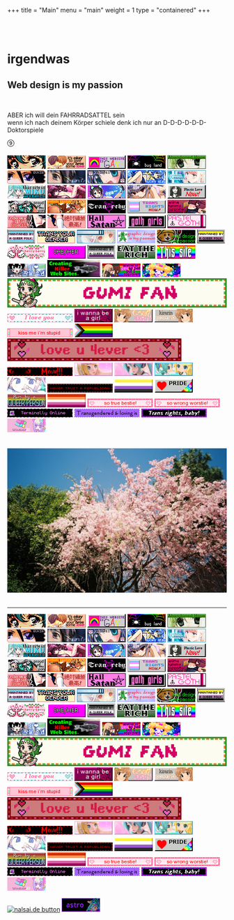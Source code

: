 +++
title = "Main"
menu = "main"
weight = 1
type = "containered"
+++

<br>
<br>
<h1>irgendwas</h1>
<h2>Web design is my passion </h2>
<br>
<div class="container text-warning">
<p>ABER ich will dein FAHRRADSATTEL sein <br> wenn ich nach deinem Körper schiele denk ich nur an D-D-D-D-D-D-Doktorspiele</p>
<svg xmlns="http://www.w3.org/2000/svg" width="16" height="16" fill="currentColor" class="bi bi-9-circle"
    viewBox="0 0 16 16">
    <path d="M1 8a7 7 0 1 0 14 0A7 7 0 0 0 1 8m15 0A8 8 0 1 1 0 8a8 8 0 0 1 16 0m-8.223 4.146c-1.593 0-2.425-.89-2.52-1.798h1.296c.1.357.539.72 1.248.72 1.36 0 1.88-1.353 1.834-3.023h-.076c-.235.627-.873 1.184-1.934 1.184-1.395 0-2.566-.961-2.566-2.666 0-1.711 1.242-2.731 2.87-2.731 1.512 0 2.971.867 2.971 4.014 0 2.836-1.02 4.3-3.123 4.3m.118-3.972c.808 0 1.535-.528 1.535-1.594s-.668-1.676-1.56-1.676c-.838 0-1.517.616-1.517 1.659 0 1.072.708 1.61 1.54 1.61Z"/>
</svg>
</div>
<br>
<a class="funny-button"><img src="img/Buttons/1.gif" alt="silly"></a>
<a class="funny-button"><img src="img/Buttons/2.gif" alt="silly"></a>
<a class="funny-button"><img src="img/Buttons/3.gif" alt="silly"></a>
<a class="funny-button"><img src="img/Buttons/4.gif" alt="silly"></a>
<a class="funny-button"><img src="img/Buttons/5.gif" alt="silly"></a>
<a class="funny-button"><img src="img/Buttons/6.gif" alt="silly"></a>
<a class="funny-button"><img src="img/Buttons/7.gif" alt="silly"></a>
<a class="funny-button"><img src="img/Buttons/8.gif" alt="silly"></a>
<a class="funny-button"><img src="img/Buttons/konata.gif" alt="silly"></a>
<a class="funny-button"><img src="img/Buttons/mangamaisanime.gif" alt="silly"></a>
<a class="funny-button"><img src="img/Buttons/miku.gif" alt="silly"></a>
<a class="funny-button"><img src="img/Buttons/notall.gif" alt="silly"></a>
<a class="funny-button"><img src="img/Buttons/nya2.gif" alt="silly"></a>
<a class="funny-button"><img src="img/Buttons/ostan.gif" alt="silly"></a>
<a class="funny-button"><img src="img/Buttons/plasticlove.gif" alt="silly"></a>
<a class="funny-button"><img src="img/Buttons/proud_of_my_son.gif" alt="silly"></a>
<a class="funny-button"><img src="img/Buttons/sunaneko.gif" alt="silly"></a>
<a class="funny-button"><img src="img/Buttons/tranarchy.gif" alt="silly"></a>
<a class="funny-button"><img src="img/Buttons/transnow2.gif" alt="silly"></a>
<a class="funny-button"><img src="img/Buttons/tummy.gif" alt="silly"></a>
<a class="funny-button"><img src="img/Buttons/underwear.gif" alt="silly"></a>
<a class="funny-button"><img src="img/Buttons/zettai.gif" alt="silly"></a>
<a class="funny-button"><img src="img/Buttons/button112.gif" alt="silly"></a>
<a class="funny-button"><img src="img/Buttons/button126.gif" alt="silly"></a>
<a class="funny-button"><img src="img/Buttons/button249.gif" alt="silly"></a>
<a class="funny-button"><img src="img/Buttons/button24.png" alt="silly"></a>
<a class="funny-button"><img src="img/Buttons/button253.gif" alt="silly"></a>
<a class="funny-button"><img src="img/Buttons/button267.png" alt="silly"></a>
<a class="funny-button"><img src="img/Buttons/button367.png" alt="silly"></a>
<a class="funny-button"><img src="img/Buttons/button377.gif" alt="silly"></a>
<a class="funny-button"><img src="img/Buttons/button448.png" alt="silly"></a>
<a class="funny-button"><img src="img/Buttons/button450.gif" alt="silly"></a>
<a class="funny-button"><img src="img/Buttons/button489.png" alt="silly"></a>
<a class="funny-button"><img src="img/Buttons/button49.png" alt="silly"></a>
<a class="funny-button"><img src="img/Buttons/button66.gif" alt="silly"></a>
<a class="funny-button"><img src="img/Buttons/button58.gif" alt="silly"></a>
<a class="funny-button"><img src="img/Buttons/button8.gif" alt="silly"></a>
<a class="funny-button" href="https://nalsai.de"><img src="img/Buttons/button.gif" alt="silly"></a>
<a class="funny-button"><img src="img/Buttons/animeisgayashellbutiapprove.webp" alt="silly"></a>
<a class="funny-button"><img src="img/Buttons/crazygif.gif" alt="silly"></a>
<a class="funny-button"><img src="img/Buttons/gumifan.gif" alt="silly"></a>
<a class="funny-button"><img src="img/Buttons/iloveyou.webp" alt="silly"></a>
<a class="funny-button"><img src="img/Buttons/iwannabeacat.webp" alt="silly"></a>
<a class="funny-button"><img src="img/Buttons/kirarin.webp" alt="silly"></a>
<a class="funny-button"><img src="img/Buttons/kirarinpower.webp" alt="silly"></a>
<a class="funny-button"><img src="img/Buttons/kissmeimstupid.webp" alt="silly"></a>
<a class="funny-button"><img src="img/Buttons/lgbtq.jpg" alt="silly"></a>
<a class="funny-button"><img src="img/Buttons/loveu4ever.webp" alt="silly"></a>
<a class="funny-button"><img src="img/Buttons/meow.webp" alt="silly"></a>
<a class="funny-button"><img src="img/Buttons/rin.webp" alt="silly"></a>
<a class="funny-button"><img src="img/Buttons/miku2.gif" alt="silly"></a>
<a class="funny-button"><img src="img/Buttons/mikurin.gif" alt="silly"></a>
<a class="funny-button"><img src="img/Buttons/needystreamer.webp" alt="silly"></a>
<a class="funny-button"><img src="img/Buttons/nevertrustarepublican.webp" alt="silly"></a>
<a class="funny-button"><img src="img/Buttons/nonbinary.jpg" alt="silly"></a>
<a class="funny-button"><img src="img/Buttons/pride.webp" alt="silly"></a>
<a class="funny-button"><img src="img/Buttons/runbyaqueerperson.jpg" alt="silly"></a>
<a class="funny-button"><img src="img/Buttons/sesbian.jpg" alt="silly"></a>
<a class="funny-button"><img src="img/Buttons/sotruebestie.webp" alt="silly"></a>
<a class="funny-button"><img src="img/Buttons/sowrongworstie.webp" alt="silly"></a>
<a class="funny-button"><img src="img/Buttons/terminallyonline.webp" alt="silly"></a>
<a class="funny-button"><img src="img/Buttons/transgenderedandlovingit.webp" alt="silly"></a>
<a class="funny-button"><img src="img/Buttons/transrightsbaby.webp" alt="silly"></a>
<a class="funny-button"><img src="img/Buttons/windose20.jpg" alt="silly"></a>
<br><br><br>
<img class="img-fluid" src="img/29.jpg">
<br><br>
<hr class="my-5">


<div class="irgendwasmittickern">

<div class="ticker-wrap">
    <div class="ticker animation-duration-150   ">
        <a class="funny-button"><img src="img/Buttons/1.gif" alt="silly"></a>
        <a class="funny-button"><img src="img/Buttons/2.gif" alt="silly"></a>
        <a class="funny-button"><img src="img/Buttons/3.gif" alt="silly"></a>
        <a class="funny-button"><img src="img/Buttons/4.gif" alt="silly"></a>
        <a class="funny-button"><img src="img/Buttons/5.gif" alt="silly"></a>
        <a class="funny-button"><img src="img/Buttons/6.gif" alt="silly"></a>
        <a class="funny-button"><img src="img/Buttons/7.gif" alt="silly"></a>
        <a class="funny-button"><img src="img/Buttons/8.gif" alt="silly"></a>
        <a class="funny-button"><img src="img/Buttons/konata.gif" alt="silly"></a>
        <a class="funny-button"><img src="img/Buttons/mangamaisanime.gif" alt="silly"></a>
        <a class="funny-button"><img src="img/Buttons/miku.gif" alt="silly"></a>
        <a class="funny-button"><img src="img/Buttons/notall.gif" alt="silly"></a>
        <a class="funny-button"><img src="img/Buttons/nya2.gif" alt="silly"></a>
        <a class="funny-button"><img src="img/Buttons/ostan.gif" alt="silly"></a>
        <a class="funny-button"><img src="img/Buttons/plasticlove.gif" alt="silly"></a>
        <a class="funny-button"><img src="img/Buttons/proud_of_my_son.gif" alt="silly"></a>
        <a class="funny-button"><img src="img/Buttons/sunaneko.gif" alt="silly"></a>
        <a class="funny-button"><img src="img/Buttons/tranarchy.gif" alt="silly"></a>
        <a class="funny-button"><img src="img/Buttons/transnow2.gif" alt="silly"></a>
        <a class="funny-button"><img src="img/Buttons/tummy.gif" alt="silly"></a>
        <a class="funny-button"><img src="img/Buttons/underwear.gif" alt="silly"></a>
        <a class="funny-button"><img src="img/Buttons/zettai.gif" alt="silly"></a>
        <a class="funny-button"><img src="img/Buttons/button112.gif" alt="silly"></a>
        <a class="funny-button"><img src="img/Buttons/button126.gif" alt="silly"></a>
        <a class="funny-button"><img src="img/Buttons/button249.gif" alt="silly"></a>
        <a class="funny-button"><img src="img/Buttons/button24.png" alt="silly"></a>
        <a class="funny-button"><img src="img/Buttons/button253.gif" alt="silly"></a>
        <a class="funny-button"><img src="img/Buttons/button267.png" alt="silly"></a>
        <a class="funny-button"><img src="img/Buttons/button367.png" alt="silly"></a>
        <a class="funny-button"><img src="img/Buttons/button377.gif" alt="silly"></a>
        <a class="funny-button"><img src="img/Buttons/button448.png" alt="silly"></a>
        <a class="funny-button"><img src="img/Buttons/button450.gif" alt="silly"></a>
        <a class="funny-button"><img src="img/Buttons/button489.png" alt="silly"></a>
        <a class="funny-button"><img src="img/Buttons/button49.png" alt="silly"></a>
        <a class="funny-button"><img src="img/Buttons/button66.gif" alt="silly"></a>
        <a class="funny-button"><img src="img/Buttons/button58.gif" alt="silly"></a>
        <a class="funny-button"><img src="img/Buttons/button8.gif" alt="silly"></a>
        <a class="funny-button" href="https://nalsai.de"><img src="img/Buttons/button.gif" alt="silly"></a>
        <a class="funny-button"><img src="img/Buttons/animeisgayashellbutiapprove.webp" alt="silly"></a>
        <a class="funny-button"><img src="img/Buttons/crazygif.gif" alt="silly"></a>
        <a class="funny-button"><img src="img/Buttons/gumifan.gif" alt="silly"></a>
        <a class="funny-button"><img src="img/Buttons/iloveyou.webp" alt="silly"></a>
        <a class="funny-button"><img src="img/Buttons/iwannabeacat.webp" alt="silly"></a>
        <a class="funny-button"><img src="img/Buttons/kirarin.webp" alt="silly"></a>
        <a class="funny-button"><img src="img/Buttons/kirarinpower.webp" alt="silly"></a>
        <a class="funny-button"><img src="img/Buttons/kissmeimstupid.webp" alt="silly"></a>
        <a class="funny-button"><img src="img/Buttons/lgbtq.jpg" alt="silly"></a>
        <a class="funny-button"><img src="img/Buttons/loveu4ever.webp" alt="silly"></a>
        <a class="funny-button"><img src="img/Buttons/meow.webp" alt="silly"></a>
        <a class="funny-button"><img src="img/Buttons/rin.webp" alt="silly"></a>
        <a class="funny-button"><img src="img/Buttons/miku2.gif" alt="silly"></a>
        <a class="funny-button"><img src="img/Buttons/mikurin.gif" alt="silly"></a>
        <a class="funny-button"><img src="img/Buttons/needystreamer.webp" alt="silly"></a>
        <a class="funny-button"><img src="img/Buttons/nevertrustarepublican.webp" alt="silly"></a>
        <a class="funny-button"><img src="img/Buttons/nonbinary.jpg" alt="silly"></a>
        <a class="funny-button"><img src="img/Buttons/pride.webp" alt="silly"></a>
        <a class="funny-button"><img src="img/Buttons/runbyaqueerperson.jpg" alt="silly"></a>
        <a class="funny-button"><img src="img/Buttons/sesbian.jpg" alt="silly"></a>
        <a class="funny-button"><img src="img/Buttons/sotruebestie.webp" alt="silly"></a>
        <a class="funny-button"><img src="img/Buttons/sowrongworstie.webp" alt="silly"></a>
        <a class="funny-button"><img src="img/Buttons/terminallyonline.webp" alt="silly"></a>
        <a class="funny-button"><img src="img/Buttons/transgenderedandlovingit.webp" alt="silly"></a>
        <a class="funny-button"><img src="img/Buttons/transrightsbaby.webp" alt="silly"></a>
        <a class="funny-button"><img src="img/Buttons/windose20.jpg" alt="silly"></a>
    </div>
</div>


<div class="ticker-wrap">
    <div class="ticker newsticker" id="tickercontent">            
    </div>
</div>

</div>

<a class="web-button" href="https://nalsai.de"><img src="https://nalsai.de/img/button.png" alt="nalsai.de button"></a> 
<a class="web-button"  href="https://astrothewhiteshadow.github.io/"><img src="img/button.png" alt="AstroTheWhiteShadow Button"></a> 
<script src="/js/newsticker.js"></script>